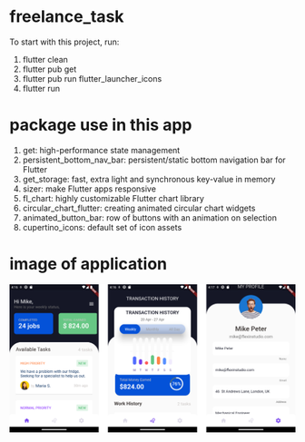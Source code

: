 # freelance_task

To start with this project, run:
1) flutter clean
2) flutter pub get
3) flutter pub run flutter_launcher_icons
4) flutter run

# package use in this app

1) get: high-performance state management
2) persistent_bottom_nav_bar: persistent/static bottom navigation bar for Flutter
3) get_storage: fast, extra light and synchronous key-value in memory
4) sizer: make Flutter apps responsive
5) fl_chart: highly customizable Flutter chart library
6) circular_chart_flutter: creating animated circular chart widgets
7) animated_button_bar: row of buttons with an animation on selection
8) cupertino_icons: default set of icon assets

# image of application

![Alt Text](assets/images/app_image.png)